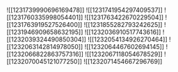![[1231739990696169478]]
![[1231741954297409537]]
![[1231760335998054401]]
![[1231763422670229504]]
![[1231763919527526400]]
![[1231855282793242625]]
![[1231946909658632195]]
![[1232036910517743616]]
![[1232039324490850304]]
![[1232054134926270464]]
![[1232063142814978050]]
![[1232064467602694145]]
![[1232066822863757316]]
![[1232067118054678529]]
![[1232070045121077250]]
![[1232071454667296769]]
